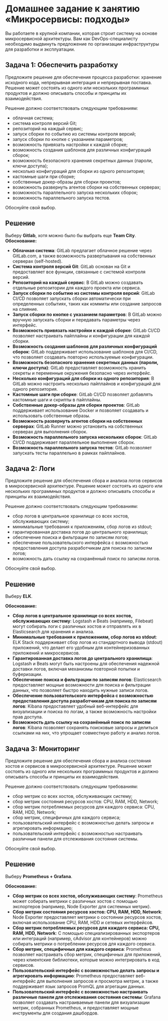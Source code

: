 # Домашнее задание к занятию «Микросервисы: подходы»

Вы работаете в крупной компании, которая строит систему на основе микросервисной архитектуры.
Вам как DevOps-специалисту необходимо выдвинуть предложение по организации инфраструктуры для разработки и эксплуатации.


## Задача 1: Обеспечить разработку

Предложите решение для обеспечения процесса разработки: хранение исходного кода, непрерывная интеграция и непрерывная поставка.
Решение может состоять из одного или нескольких программных продуктов и должно описывать способы и принципы их взаимодействия.

Решение должно соответствовать следующим требованиям:
- облачная система;
- система контроля версий Git;
- репозиторий на каждый сервис;
- запуск сборки по событию из системы контроля версий;
- запуск сборки по кнопке с указанием параметров;
- возможность привязать настройки к каждой сборке;
- возможность создания шаблонов для различных конфигураций сборок;
- возможность безопасного хранения секретных данных (пароли, ключи доступа);
- несколько конфигураций для сборки из одного репозитория;
- кастомные шаги при сборке;
- собственные докер-образы для сборки проектов;
- возможность развернуть агентов сборки на собственных серверах;
- возможность параллельного запуска нескольких сборок;
- возможность параллельного запуска тестов.

Обоснуйте свой выбор.

## Решение

Выберу **Gitlab**, хотя можно было бы выбрать еще **Team City**.
**Обоснование:**
- **Облачная система**: GitLab предлагает облачное решение через GitLab.com, а также возможность развертывания на собственных серверах (self-hosted).
- **Система контроля версий Git**: GitLab основан на Git и предоставляет все функции, связанные с системой контроля версий.
- **Репозиторий на каждый сервис**: В GitLab можно создавать отдельные репозитории для каждого проекта или сервиса.
- **Запуск сборки по событию из системы контроля версий**: GitLab CI/CD позволяет запускать сборки автоматически при определенных событиях, таких как коммиты или создание запросов на слияние.
- **Запуск сборки по кнопке с указанием параметров**: В GitLab можно вручную запускать сборки и передавать параметры через интерфейс.
- **Возможность привязать настройки к каждой сборке**: GitLab CI/CD позволяет настраивать пайплайны и конфигурации для каждой сборки.
- **Возможность создания шаблонов для различных конфигураций сборок**: GitLab поддерживает использование шаблонов для CI/CD, что позволяет создавать повторно используемые конфигурации.
- **Возможность безопасного хранения секретных данных (пароли, ключи доступа)**: GitLab предоставляет возможность хранить секреты и переменные окружения безопасно через интерфейс.
- **Несколько конфигураций для сборки из одного репозитория**: В GitLab можно настроить несколько пайплайнов и конфигураций для одного репозитория.
- **Кастомные шаги при сборке**: GitLab CI/CD позволяет добавлять кастомные шаги и скрипты в пайплайны.
- **Собственные докер-образы для сборки проектов**: GitLab поддерживает использование Docker и позволяет создавать и использовать собственные образы.
- **Возможность развернуть агентов сборки на собственных серверах**: GitLab Runner можно установить на собственных серверах для выполнения сборок.
- **Возможность параллельного запуска нескольких сборок**: GitLab CI/CD поддерживает параллельное выполнение сборок.
- **Возможность параллельного запуска тестов**: GitLab позволяет запускать тесты параллельно в рамках пайплайнов.

## Задача 2: Логи

Предложите решение для обеспечения сбора и анализа логов сервисов в микросервисной архитектуре.
Решение может состоять из одного или нескольких программных продуктов и должно описывать способы и принципы их взаимодействия.

Решение должно соответствовать следующим требованиям:
- сбор логов в центральное хранилище со всех хостов, обслуживающих систему;
- минимальные требования к приложениям, сбор логов из stdout;
- гарантированная доставка логов до центрального хранилища;
- обеспечение поиска и фильтрации по записям логов;
- обеспечение пользовательского интерфейса с возможностью предоставления доступа разработчикам для поиска по записям логов;
- возможность дать ссылку на сохранённый поиск по записям логов.

Обоснуйте свой выбор.


## Решение

Выберу **ELK**.

**Обоснование:**
- **Сбор логов в центральное хранилище со всех хостов, обслуживающих систему**: Logstash и Beats (например, Filebeat) могут собирать логи с различных хостов и отправлять их в Elasticsearch для хранения и анализа.
- **Минимальные требования к приложениям, сбор логов из stdout**: ELK Stack поддерживает сбор логов из стандартного вывода (stdout) приложений, что делает его удобным для контейнеризованных приложений и микросервисов.
- **Гарантированная доставка логов до центрального хранилища**: Logstash и Beats могут быть настроены для обеспечения надежной доставки логов, включая механизмы повторной попытки и буферизации.
- **Обеспечение поиска и фильтрации по записям логов**: Elasticsearch предоставляет мощные возможности для поиска и фильтрации данных, что позволяет быстро находить нужные записи логов.
- **Обеспечение пользовательского интерфейса с возможностью предоставления доступа разработчикам для поиска по записям логов**: Kibana предоставляет удобный веб-интерфейс для визуализации и поиска по логам, а также возможность настройки прав доступа.
- **Возможность дать ссылку на сохранённый поиск по записям логов**: Kibana позволяет сохранять поисковые запросы и делиться ссылками на них, что упрощает совместную работу и анализ логов.

## Задача 3: Мониторинг

Предложите решение для обеспечения сбора и анализа состояния хостов и сервисов в микросервисной архитектуре.
Решение может состоять из одного или нескольких программных продуктов и должно описывать способы и принципы их взаимодействия.

Решение должно соответствовать следующим требованиям:
- сбор метрик со всех хостов, обслуживающих систему;
- сбор метрик состояния ресурсов хостов: CPU, RAM, HDD, Network;
- сбор метрик потребляемых ресурсов для каждого сервиса: CPU, RAM, HDD, Network;
- сбор метрик, специфичных для каждого сервиса;
- пользовательский интерфейс с возможностью делать запросы и агрегировать информацию;
- пользовательский интерфейс с возможностью настраивать различные панели для отслеживания состояния системы.

Обоснуйте свой выбор.

## Решение
Выберу **Prometheus + Grafana**.

**Обоснование:**
- **Сбор метрик со всех хостов, обслуживающих систему**: Prometheus может собирать метрики с различных хостов с помощью экспортеров (например, Node Exporter для системных метрик).
- **Сбор метрик состояния ресурсов хостов: CPU, RAM, HDD, Network**: Node Exporter предоставляет метрики о состоянии ресурсов хостов, включая использование CPU, RAM, HDD и сетевых интерфейсов.
- **Сбор метрик потребляемых ресурсов для каждого сервиса: CPU, RAM, HDD, Network**: С помощью специализированных экспортеров или интеграций (например, cAdvisor для контейнеров) можно собирать метрики о потреблении ресурсов для каждого сервиса.
- **Сбор метрик, специфичных для каждого сервиса**: Prometheus позволяет настраивать сбор метрик, специфичных для приложений, через клиентские библиотеки, которые можно интегрировать в код сервисов.
- **Пользовательский интерфейс с возможностью делать запросы и агрегировать информацию**: Prometheus предоставляет веб-интерфейс для выполнения запросов и просмотра метрик, а также поддерживает язык запросов PromQL для агрегации данных.
- **Пользовательский интерфейс с возможностью настраивать различные панели для отслеживания состояния системы**: Grafana позволяет создавать настраиваемые панели для визуализации метрик, собранных Prometheus, и предоставляет мощные инструменты для создания дашбордов.
